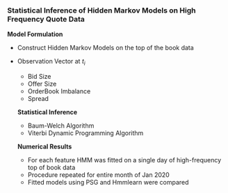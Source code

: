 ### Statistical Inference of Hidden Markov Models on High Frequency Quote Data


**Model Formulation**
- Construct Hidden Markov Models on the top of the book data
- Observation Vector at $t_i$
  - Bid Size 
  - Offer Size
  - OrderBook Imbalance
  - Spread

  
  **Statistical Inference**
  - Baum-Welch Algorithm
  - Viterbi Dynamic Programming Algorithm

  **Numerical Results**
  - For each feature HMM was fitted on a single day of high-frequency top of book data 
  - Procedure repeated for entire month of Jan 2020
  - Fitted models using PSG and Hmmlearn were compared
  

